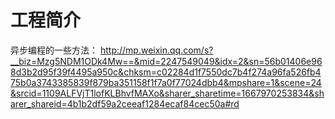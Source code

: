 # 工程简介

异步编程的一些方法：
http://mp.weixin.qq.com/s?__biz=Mzg5NDM1ODk4Mw==&mid=2247549049&idx=2&sn=56b01406e968d3b2d95f39f4495a950c&chksm=c02284d1f7550dc7b4f274a96fa526fb475b0a3743385839f879ba351158f1f7a0f77024dbb4&mpshare=1&scene=24&srcid=1109ALFVjT1lofKLBhvfMAXo&sharer_sharetime=1667970253834&sharer_shareid=4b1b2df59a2ceeaf1284ecaf84cec50a#rd
